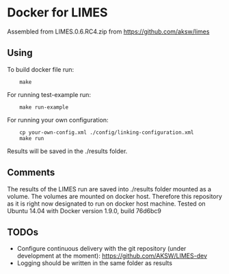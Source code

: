 # Docker for LIMES

Assembled from LIMES.0.6.RC4.zip from https://github.com/aksw/limes

## Using
To build docker file run:
```
    make
```

For running test-example run:
```
    make run-example
```

For running your own configuration:
```
    cp your-own-config.xml ./config/linking-configuration.xml
    make run
```

Results will be saved in the ./results folder.

## Comments
The results of the LIMES run are saved into ./results folder mounted as a volume. The volumes are mounted on docker host. Therefore this repository as it is right now designated to run on docker host machine.
Tested on Ubuntu 14.04 with Docker version 1.9.0, build 76d6bc9

## TODOs
* Configure continuous delivery with the git repository (under development at the moment): https://github.com/AKSW/LIMES-dev
* Logging should be written in the same folder as results
